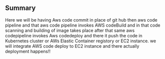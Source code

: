 ## Summary

Here we will be having Aws code commit in place of git hub then aws code pipeline and that aws code pipeline invokes AWS codeBuild and in that code scanning and building of image takes place after that same aws codepipeline invokes Aws codedeploy and there it push the code in Kubernetes cluster or AWs Elastic Container registory or EC2 instance.
we will integrate AWS code deploy to EC2 instance and there actually deployment happens!!


